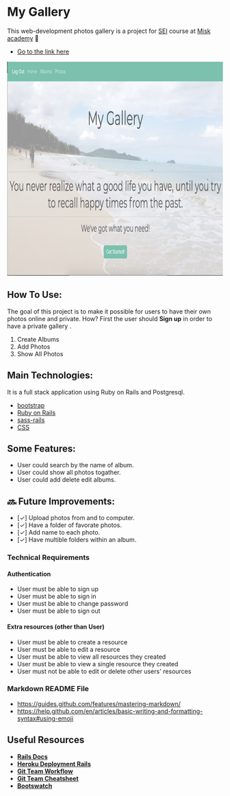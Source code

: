 # My Gallery 
This web-development photos gallery is a project for [SEI](https://generalassemb.ly/) course at [Misk academy](https://misk.org.sa/miskacademy/) :camera_flash:
* [Go to the link here](https://my-gallery-ahlam.herokuapp.com/) 
<p align="center"><img src="./images/main.png" width="800" height="500"></p>

## How To Use: 
The goal of this project is to make it possible for users to have their own photos online and private.
How? First the user should **Sign up** in order to have a private gallery . 

1. Create Albums
2. Add Photos
3. Show All Photos

## Main Technologies:
It is a full stack application using Ruby on Rails and Postgresql.
* [bootstrap](https://github.com/twbs/bootstrap-rubygem)
* [Ruby on Rails](https://rubyonrails.org/)
* [sass-rails](https://github.com/rails/sass-rails)
* [CSS](https://www.w3schools.com/css/)


## Some Features:
* User could search by the name of album.
* User could show all photos togather.
* User could add delete edit albums.

## :soon: Future Improvements:
- [&#x2713;] Upload photos from and to computer.
- [&#x2713;] Have a folder of favorate photos.
- [&#x2713;] Add name to each photo. 
- [&#x2713;] Have multible folders within an album.


### Technical Requirements 

#### Authentication
- User must be able to sign up
- User must be able to sign in
- User must be able to change password
- User must be able to sign out

#### Extra resources (other than User)
- User must be able to create a resource
- User must be able to edit a resource
- User must be able to view all resources they created
- User must be able to view a single resource they created
- User must not be able to edit or delete other users' resources



### Markdown README File
* https://guides.github.com/features/mastering-markdown/
* https://help.github.com/en/articles/basic-writing-and-formatting-syntax#using-emoji



## Useful Resources
- **[Rails Docs](https://guides.rubyonrails.org/getting_started.html)**
- **[Heroku Deployment Rails](https://devcenter.heroku.com/articles/getting-started-with-rails5)**
- **[Git Team Workflow](https://www.atlassian.com/git/tutorials/comparing-workflows)**
- **[Git Team Cheatsheet](https://jameschambers.co/writing/git-team-workflow-cheatsheet/)**
- **[Bootswatch](https://bootswatch.com/)**
